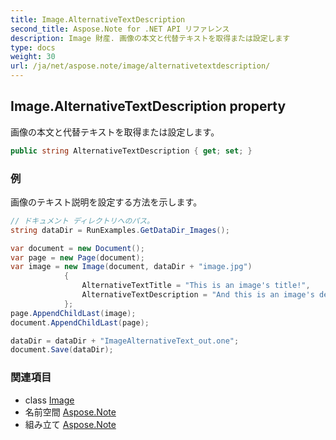 ```yaml
---
title: Image.AlternativeTextDescription
second_title: Aspose.Note for .NET API リファレンス
description: Image 財産. 画像の本文と代替テキストを取得または設定します
type: docs
weight: 30
url: /ja/net/aspose.note/image/alternativetextdescription/
---
```

## Image.AlternativeTextDescription property

画像の本文と代替テキストを取得または設定します。

```csharp
public string AlternativeTextDescription { get; set; }
```

### 例

画像のテキスト説明を設定する方法を示します。

```csharp
// ドキュメント ディレクトリへのパス。
string dataDir = RunExamples.GetDataDir_Images();

var document = new Document();
var page = new Page(document);
var image = new Image(document, dataDir + "image.jpg")
            {
                AlternativeTextTitle = "This is an image's title!",
                AlternativeTextDescription = "And this is an image's description!"
            };
page.AppendChildLast(image);
document.AppendChildLast(page);

dataDir = dataDir + "ImageAlternativeText_out.one";
document.Save(dataDir);
```

### 関連項目

* class [Image](../)
* 名前空間 [Aspose.Note](../../image/)
* 組み立て [Aspose.Note](../../../)


